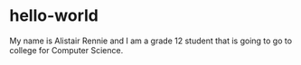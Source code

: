 # hello-world

My name is Alistair Rennie and I am a grade 12 student that is going to go to college for Computer Science.
